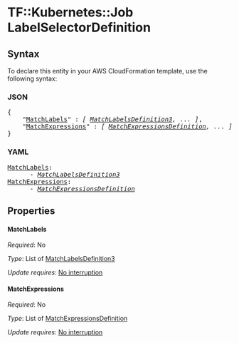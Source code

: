 # TF::Kubernetes::Job LabelSelectorDefinition

## Syntax

To declare this entity in your AWS CloudFormation template, use the following syntax:

### JSON

<pre>
{
    "<a href="#matchlabels" title="MatchLabels">MatchLabels</a>" : <i>[ <a href="matchlabelsdefinition3.md">MatchLabelsDefinition3</a>, ... ]</i>,
    "<a href="#matchexpressions" title="MatchExpressions">MatchExpressions</a>" : <i>[ <a href="matchexpressionsdefinition.md">MatchExpressionsDefinition</a>, ... ]</i>
}
</pre>

### YAML

<pre>
<a href="#matchlabels" title="MatchLabels">MatchLabels</a>: <i>
      - <a href="matchlabelsdefinition3.md">MatchLabelsDefinition3</a></i>
<a href="#matchexpressions" title="MatchExpressions">MatchExpressions</a>: <i>
      - <a href="matchexpressionsdefinition.md">MatchExpressionsDefinition</a></i>
</pre>

## Properties

#### MatchLabels

_Required_: No

_Type_: List of <a href="matchlabelsdefinition3.md">MatchLabelsDefinition3</a>

_Update requires_: [No interruption](https://docs.aws.amazon.com/AWSCloudFormation/latest/UserGuide/using-cfn-updating-stacks-update-behaviors.html#update-no-interrupt)

#### MatchExpressions

_Required_: No

_Type_: List of <a href="matchexpressionsdefinition.md">MatchExpressionsDefinition</a>

_Update requires_: [No interruption](https://docs.aws.amazon.com/AWSCloudFormation/latest/UserGuide/using-cfn-updating-stacks-update-behaviors.html#update-no-interrupt)

